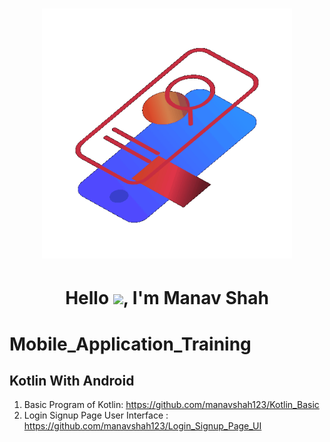 <h1 align="center"> <center><img src="https://github.com/manavshah123/Mobile_Application_Training/blob/main/GIF/animation_500_kz6n32zx.gif"  width="400"></h1>

<h1 align="center">Hello  <img src="https://media.giphy.com/media/hvRJCLFzcasrR4ia7z/giphy.gif" width="28">, I'm Manav Shah</h1>
  
# Mobile_Application_Training

## Kotlin With Android

1. Basic Program of Kotlin: https://github.com/manavshah123/Kotlin_Basic
2. Login Signup Page User Interface : https://github.com/manavshah123/Login_Signup_Page_UI
